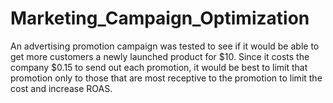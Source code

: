# Marketing_Campaign_Optimization
An advertising promotion campaign was tested to see if it would be able to get more customers a newly launched product for $10. Since it costs the company $0.15 to send out each promotion, it would be best to limit that promotion only to those that are most receptive to the promotion to limit the cost and increase ROAS.
